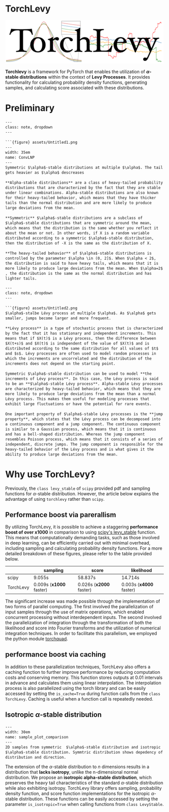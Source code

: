 # TorchLevy

![Untitled](assets/Untitled.png)

**Torchlevy** is a framework for PyTorch that enables the utilization of **$\alpha$-stable distributions** within the context of **Levy Processes**. It provides functionality for calculating probability density functions, generating samples, and calculating score associated with these distributions.
# Preliminary


```{admonition} Note$\qquad$$\alpha$-stable distribution
---
class: note, dropdown
---

```{figure} assets/Untitled1.png
---
width: 35em
name: ConvLNP
---
Symmetric $\alpha$-stable distributions at multiple $\alpha$. The tail gets heavier as $\alpha$ descreases

**Alpha-stable distributions** are a class of heavy-tailed probability distributions that are characterized by the fact that they are stable under linear combinations. Alpha-stable distributions are also known for their heavy-tailed behavior, which means that they have thicker tails than the normal distribution and are more likely to produce large deviations from the mean. 

**Symmetric** $\alpha$-stable distributions are a subclass of $\alpha$-stable distributions that are symmetric around the mean, which means that the distribution is the same whether you reflect it about the mean or not. In other words, if X is a random variable distributed according to a symmetric $\alpha$-stable distribution, then the distribution of -X is the same as the distribution of X.

**The heavy-tailed behavior** of $\alpha$-stable distributions is controlled by the parameter $\alpha \in (0, 2]$. When $\alpha < 2$, the distribution is said to have heavy tails, which means that it is more likely to produce large deviations from the mean. When $\alpha=2$ , the distribution is the same as the normal distribution and has lighter tails. 
```

    


```{admonition} Note$\qquad$Lévy process
---
class: note, dropdown
---

```{figure} assets/Untitled2.png
$\alpha$-stalbe Lévy process at multiple $\alpha$. As $\alpha$ gets smaller, jumps become larger and more frequent.

**Lévy process** is a type of stochastic process that is characterized by the fact that it has stationary and independent increments. This means that if $X(t)$ is a Lévy process, then the difference between $X(t+s)$ and $X(t)$ is independent of the value of $X(t)$ and is distributed according to the same distribution for all values of $t$ and $s$. Lévy processes are often used to model random processes in which the increments are uncorrelated and the distribution of the increments does not depend on the starting point.

Symmetric $\alpha$-stable distribution can be used to model **the increments of Lévy process**. In this case, the Lévy process is said to be an **$\alpha$-stable Lévy process**. Alpha-stable Lévy processes are characterized by heavy-tailed behavior, which means that they are more likely to produce large deviations from the mean than a normal Lévy process. This makes them useful for modeling processes that exhibit large fluctuations or have the potential for rare events.

One important property of $\alpha$-stable Lévy processes is the **jump property**, which states that the Lévy process can be decomposed into a continuous component and a jump component. The continuous component is similar to a Gaussian process, which means that it is continuous and has a bell-shaped distribution. Whereas the jump component resembles Poisson process, which means that it consists of a series of independent, discrete jumps. The jump component is responsible for the heavy-tailed behavior of the Lévy process and is what gives it the ability to produce large deviations from the mean.
```

    

# Why use TorchLevy?

Previously, the `class levy_stable` of `scipy` provided pdf and sampling functions for $\alpha$-stable distribution. However, the article below explains the advantage of using `torchlevy` rather than `scipy`.

## Performance boost via parerallism
By utilizing TorchLevy, it is possible to achieve a staggering **performance boost of over x1000** in comparison to using [scipy's levy_stable](https://docs.scipy.org/doc/scipy/reference/generated/scipy.stats.levy_stable.html) function. This means that computationally demanding tasks, such as those involved in deep learning, can be efficiently carried out with minimal overhead, including sampling and calculating probability density functions. For a more detailed breakdown of these figures, please refer to the table provided below.

|  | sampling | score | likelihood |
| --- | --- | --- | --- |
| scipy | 9.055s | 58.837s | 14.714s |
| TorchLevy | 0.009s (**x1000** faster) | 0.026s (**x2000** faster) | 0.003s (**x4000** faster) |


The significant increase was made possible through the implementation of two forms of parallel computing. The first involved the parallelization of input samples through the use of matrix operations, which enabled concurrent processing without interdependent inputs. The second involved the parallelization of integration through the transformation of both the likelihood and score into Fourier transforms and the utilization of numerical integration techniques. In order to facilitate this parallelism, we employed the python module [torchquad](https://github.com/esa/torchquad).

## performance boost via caching

In addition to these parallelization techniques, TorchLevy also offers a caching function to further improve performance by reducing computation costs and conserving memory. This function stores outputs at 0.01 intervals in advance and calculates them using linear interpolation. The interpolation process is also parallelized using the torch library and can be easily accessed by setting the `is_cache=True` during function calls from the `class TorchLevy`. Caching is useful when a function call is repeatedly needed.

## Isotropic $\alpha$-stable distribution

```{figure} assets/sample_plot_comparison.png
---
width: 30em
name: sample_plot_comparison
---
2D samples from symmetric  $\alpha$-stable distribution and isotropic $\alpha$-stable distribution. Symmtric distribution shows depedency of distribution and direction.
```


The extension of the $\alpha$-stable distribution to $n$ dimensions results in a distribution that **lacks isotropy**, unlike the n-dimensional normal distribution. We propose an **isotropic alpha-stable distribution**, which preserves the heavy tail characteristics of the standard $\alpha$-stable distribution while also exhibiting isotropy. TorchLevy library offers sampling, probability density function, and score function implementations for the isotropic $\alpha$-stable distribution. These functions can be easily accessed by setting the parameter `is_isotropic=True` when calling functions from `class LevyStable`.

<!-- ## Combined score of normal and $\alpha$-stable distribution

The Time-reversal formula for SDEs with Lévy Processes is given by the following equation. 

```{math}
d \overleftarrow{X}_t=\left(b\left(t, \overleftarrow{X}_t\right)-\sigma_B^2(t) \partial_x \log p_t\left(\overleftarrow{X}_t\right)-\alpha \cdot \sigma_L^\alpha(t) \frac{\partial_{|x|}^{\alpha-2} \nabla_x p_t\left(\vec{X}_t\right)}{p_t\left(\vec{X}_t\right)}\right) d t+\sigma_B(t) d \bar{B}_t+\sigma_L(t) d \bar{L}_t^\alpha
```

If $\sigma_B, \sigma_L>0$ in the above equation, then the combined score must be calculated. Fortunately, the TorchLevy library offers a convenient way to calculate this score through `class LevyGaussian` . -->

<!-- ## Rectified Enhanced Lévy Score (ReELS)

To denoise the large noise at the heavy tail without losing the nature of the Lévy score function, we propose Rectified Enhanced Lévy Score (ReELS) as follows:

```{math}
\operatorname{ReELS}_\alpha(x)=\left\{\begin{array}{ll}
S_\alpha(x) & : x \in I_\alpha \\
-\operatorname{sgn}(x) \hat{c}|x|^{\hat{\beta}} & : \text { otherwise }
\end{array} \quad \hat{\beta}(\alpha) \in(0,1) .\right.
``` -->


<!-- 
# Score-based generative model with Levy processes

Concluding our exploration of TorchLevy's capabilities, we present [score-based generative model with Levy processes](https://openreview.net/forum?id=ErzyBArv6Ue) which introduces Symmetric $\alpha$-stable noise as a replacement for traditional Gaussian noise in a diffusion model. This unique approach, made possible through the use of torchlevy, offers a novel approach to generating data. Our experimentation has demonstrated that this method performs comparably to DDPM, while achieving a faster convergence rate.

```{figure} assets/combined.gif
---
width: 35em
name: combined
---
comparison betweem Ours(left) and DDPM(right) sampling. Generation based on Levy process(left) shows faster reconstruction speed. 
```-->








